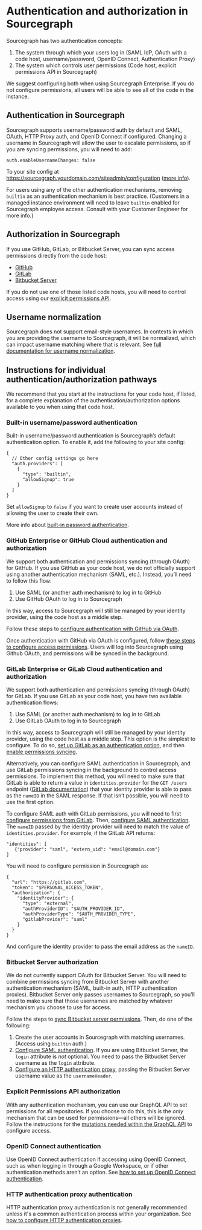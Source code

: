 # Authentication and authorization in Sourcegraph

Sourcegraph has two authentication concepts:

1. The system through which your users log in (SAML IdP, OAuth with a code host, username/password, OpenID Connect, Authentication Proxy)
2. The system which controls user permissions (Code host, explicit permissions API in Sourcegraph)

We suggest configuring both when using Sourcegraph Enterprise. If you do not configure permissions, all users will be able to see all of the code in the instance.

## Authentication in Sourcegraph

Sourcegraph supports username/password auth by default and SAML, OAuth, HTTP Proxy auth, and OpenID Connect if configured. Changing a username in Sourcegraph will allow the user to escalate permissions, so if you are syncing permissions, you will need to add:

```
auth.enableUsernameChanges: false
```

To your site config at https://sourcegraph.yourdomain.com/siteadmin/configuration ([more info](./site_config.md#view-and-edit-site-configuration)). 

For users using any of the other authentication mechanisms, removing `builtin` as an authentication mechanism is best practice. (Customers in a managed instance environment will need to leave `builtin` enabled for Sourcegraph employee access. Consult with your Customer Engineer for more info.)

## Authorization in Sourcegraph

If you use GitHub, GitLab, or Bitbucket Server, you can sync access permissions directly from the code host:

- [GitHub](#github-enterprise-or-github-cloud-authentication-and-authorization)
- [GitLab](#gitlab-enterprise-or-gilab-cloud-authentication-and-authorization)
- [Bitbucket Server](#bitbucket-server-authorization)

If you do not use one of those listed code hosts, you will need to control access using our [explicit permissions API](#explicit-permissions-api-authorization).

## Username normalization

Sourcegraph does not support email-style usernames. In contexts in which you are providing the username to Sourcegraph, it will be normalized, which can impact username matching where that is relevant. See [full documentation for username normalization](../auth/index.md#username-normalization).

## Instructions for individual authentication/authorization pathways

We recommend that you start at the instructions for your code host, if listed, for a complete explanation of the authentication/authorization options available to you when using that code host.

### Built-in username/password authentication

Built-in username/password authentication is Sourcegraph’s default authentication option. To enable it, add the following to your site config:

```
{
  // Other config settings go here
  "auth.providers": [
    {
      "type": "builtin",
      "allowSignup": true 
    }
  ]
}
```

Set `allowSignup` to `false` if you want to create user accounts instead of allowing the user to create their own.

More info about [built-in password authentication](../auth/index.md#builtin-password-authentication). 

### GitHub Enterprise or GitHub Cloud authentication and authorization

We support both authentication and permissions syncing (through OAuth) for GitHub. If you use GitHub as your code host, we do not officially support using another authentication mechanism (SAML, etc.). Instead, you’ll need to follow this flow:

1. Use SAML (or another auth mechanism) to log in to GitHub
2. Use GitHub OAuth to log in to Sourcegraph

In this way, access to Sourcegraph will still be managed by your identity provider, using the code host as a middle step.

Follow these steps to [configure authentication with GitHub via OAuth](../auth/index.md#github). 

Once authentication with GitHub via OAuth is configured, follow [these steps to configure access permissions](../repo/permissions.md#github). Users will log into Sourcegraph using Github OAuth, and permissions will be synced in the background.

### GitLab Enterprise or GiLab Cloud authentication and authorization

We support both authentication and permissions syncing (through OAuth) for GitLab. If you use GitLab as your code host, you have two available authentication flows:

1. Use SAML (or another auth mechanism) to log in to GitLab
2. Use GitLab OAuth to log in to Sourcegraph

In this way, access to Sourcegraph will still be managed by your identity provider, using the code host as a middle step. This option is the simplest to configure. To do so, [set up GitLab as an authentication option](../auth/index.md#gitlab), and then [enable permissions syncing](../repo/permissions.md#oauth-application).

Alternatively, you can configure SAML authentication in Sourcegraph, and use GitLab permissions syncing in the background to control access permissions. To implement this method, you will need to make sure that GitLab is able to return a value in `identities.provider` for the `GET /users` endpoint ([GitLab documentation](https://docs.gitlab.com/ee/api/users.html#for-admins)) that your identity provider is able to pass as the `nameID` in the SAML response. If that isn’t possible, you will need to use the first option. 

To configure SAML auth with GitLab permissions, you will need to first [configure permissions from GitLab](../repo/permissions.md#administrator-sudo-level-access-token). Then, [configure SAML authentication](../auth/saml/index.md). The `nameID` passed by the identity provider will need to match the value of `identities.provider`. For example, if the GitLab API returns:

```
"identities": [
   {"provider": "saml", "extern_uid": "email@domain.com"}
]
```

You will need to configure permission in Sourcegraph as:

```
{
  "url": "https://gitlab.com",
  "token": "$PERSONAL_ACCESS_TOKEN",
  "authorization": {
    "identityProvider": {
      "type": "external",
      "authProviderID": "$AUTH_PROVIDER_ID",
      "authProviderType": "$AUTH_PROVIDER_TYPE",
      "gitlabProvider": "saml"
    }
  }
}
```

And configure the identity provider to pass the email address as the `nameID`. 

### Bitbucket Server authorization

We do not currently support OAuth for Bitbucket Server. You will need to combine permissions syncing from Bitbucket Server with another authentication mechanism (SAML, built-in auth, HTTP authentication proxies). Bitbucket Server only passes usernames to Sourcegraph, so you’ll need to make sure that those usernames are matched by whatever mechanism you choose to use for access.

Follow the steps to [sync Bitbucket server permissions](../repo/permissions.md#bitbucket-server). Then, do one of the following:

1. Create the user accounts in Sourcegraph with matching usernames. (Access using `builtin` auth.)
2. [Configure SAML authentication](../auth/saml/index.md). If you are using Bitbucket Server, the `login` attribute is *not* optional. You need to pass the Bitbucket Server username as the `login` attribute. 
3. [Configure an HTTP authentication proxy](../auth/index.md#http-authentication-proxies), passing the Bitbucket Server username value as the `usernameHeader`. 

### Explicit Permissions API authorization

With any authentication mechanism, you can use our GraphQL API to set permissions for all repositories. If you choose to do this, this is the *only* mechanism that can be used for permissions—all others will be ignored. Follow the instructions for the [mutations needed within the GraphQL API](../repo/permissions.md#explicit-permissions-api) to configure access.

### OpenID Connect authentication

Use OpenID Connect authentication if accessing using OpenID Connect, such as when logging in through a Google Workspace, or if other authentication methods aren’t an option. See [how to set up OpenID Connect authentication](../auth/index.md#openid-connect).

### HTTP authentication proxy authentication

HTTP authentication proxy authentication is not generally recommended unless it's a common authentication process within your organization. See [how to configure HTTP authentication proxies](../auth/index.md#http-authentication-proxies).
